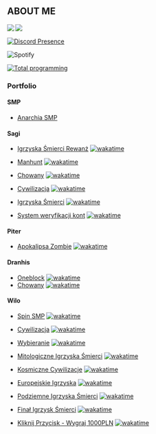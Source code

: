 ## **ABOUT ME**

<a href="https://github.com/anuraghazra/convoychat">
	<img align="left" src="https://github-readme-stats.vercel.app/api/top-langs/?username=CoronaCreeper&hide_title=true&theme=material-vue&bg_color=0C1116&text_color=fff&langs_count=3" />
</a>


<a href="https://github.com/anuraghazra/github-readme-stats">
	<img align="left" src="https://github-readme-stats.vercel.app/api?username=CoronaCreeper&hide_title=true&hide_rank=true&show_icons=true&include_all_commits=true&count_private=true&hide=contribs&bg_color=0C1116&text_color=fff&icon_color=3A90F6&theme=material-palenight" />
</a>
<br>

[![Discord Presence](https://lanyard-profile-readme.vercel.app/api/717337516830752788)](https://discord.com/users/717337516830752788)

![Spotify](https://spotify-recently-played-readme.vercel.app/api?user=eq3xa2vckc9rb1n5suwczd0us)

[![Total programming](https://wakatime.com/badge/user/c45fd555-1ec0-4ab5-85fc-a3a4389a1b5f.svg)](https://wakatime.com/@c45fd555-1ec0-4ab5-85fc-a3a4389a1b5f)

### Portfolio

#### SMP

- [Anarchia SMP](https://anarchiasmp.pl)

#### Sagi

- [Igrzyska Śmierci Rewanż](https://www.youtube.com/watch?v=WOcJJde6o3w) [![wakatime](https://wakatime.com/badge/user/c45fd555-1ec0-4ab5-85fc-a3a4389a1b5f/project/9fff7c7d-51bc-4ba4-a0e1-2ab294e1eb85.svg)](https://wakatime.com/badge/user/c45fd555-1ec0-4ab5-85fc-a3a4389a1b5f/project/9fff7c7d-51bc-4ba4-a0e1-2ab294e1eb85)

- [Manhunt](https://www.youtube.com/watch?v=ILS3RR4wSms) [![wakatime](https://wakatime.com/badge/user/c45fd555-1ec0-4ab5-85fc-a3a4389a1b5f/project/af370b86-41d8-4779-8c5f-dfac1d540fcb.svg)](https://wakatime.com/badge/user/c45fd555-1ec0-4ab5-85fc-a3a4389a1b5f/project/af370b86-41d8-4779-8c5f-dfac1d540fcb)

- [Chowany](https://www.youtube.com/watch?v=lcE1y9USVwo) [![wakatime](https://wakatime.com/badge/user/c45fd555-1ec0-4ab5-85fc-a3a4389a1b5f/project/b9d76735-5355-4321-91e6-905d7be93bcc.svg)](https://wakatime.com/badge/user/c45fd555-1ec0-4ab5-85fc-a3a4389a1b5f/project/b9d76735-5355-4321-91e6-905d7be93bcc)

- [Cywilizacja](https://www.youtube.com/watch?v=JR-_h8yGx88&) [![wakatime](https://wakatime.com/badge/user/c45fd555-1ec0-4ab5-85fc-a3a4389a1b5f/project/2b345060-a5be-4e13-88fa-aedd0daf759b.svg)](https://wakatime.com/badge/user/c45fd555-1ec0-4ab5-85fc-a3a4389a1b5f/project/2b345060-a5be-4e13-88fa-aedd0daf759b)

- [Igrzyska Śmierci](https://www.youtube.com/watch?v=5p8IYDgGrpI) [![wakatime](https://wakatime.com/badge/user/c45fd555-1ec0-4ab5-85fc-a3a4389a1b5f/project/f0fb03fe-f4c7-4eb9-ac56-ec5f42773b15.svg)](https://wakatime.com/badge/user/c45fd555-1ec0-4ab5-85fc-a3a4389a1b5f/project/f0fb03fe-f4c7-4eb9-ac56-ec5f42773b15)

- [System weryfikacji kont](https://www.youtube.com/@Sagi1) [![wakatime](https://wakatime.com/badge/user/c45fd555-1ec0-4ab5-85fc-a3a4389a1b5f/project/529eaa7e-ac8e-48ab-a67a-c62ddcaf9945.svg)](https://wakatime.com/badge/user/c45fd555-1ec0-4ab5-85fc-a3a4389a1b5f/project/529eaa7e-ac8e-48ab-a67a-c62ddcaf9945)

#### Piter

- [Apokalipsa Zombie](https://www.youtube.com/watch?v=i4XZ9MBmcKk) [![wakatime](https://wakatime.com/badge/user/c45fd555-1ec0-4ab5-85fc-a3a4389a1b5f/project/7c2b4111-3710-422c-a067-997e8de1154b.svg)](https://wakatime.com/badge/user/c45fd555-1ec0-4ab5-85fc-a3a4389a1b5f/project/7c2b4111-3710-422c-a067-997e8de1154b)

#### Dranhis

- [Oneblock](https://www.youtube.com/watch?v=5yRM-rVupCw) [![wakatime](https://wakatime.com/badge/user/c45fd555-1ec0-4ab5-85fc-a3a4389a1b5f/project/80f81716-f583-4bd5-afe1-e06a033ec15f.svg)](https://wakatime.com/badge/user/c45fd555-1ec0-4ab5-85fc-a3a4389a1b5f/project/80f81716-f583-4bd5-afe1-e06a033ec15f)
- [Chowany](https://www.youtube.com/watch?v=WtlYiRanc2s) [![wakatime](https://wakatime.com/badge/user/c45fd555-1ec0-4ab5-85fc-a3a4389a1b5f/project/3be55200-af70-4012-a54e-95273b76de87.svg)](https://wakatime.com/badge/user/c45fd555-1ec0-4ab5-85fc-a3a4389a1b5f/project/3be55200-af70-4012-a54e-95273b76de87)

#### Wilo

- [Spin SMP](https://www.youtube.com/watch?v=U5ibMihtRCY) [![wakatime](https://wakatime.com/badge/user/c45fd555-1ec0-4ab5-85fc-a3a4389a1b5f/project/c00a16fe-15d0-4c5c-8eed-a8b5ed8bad0a.svg)](https://wakatime.com/badge/user/c45fd555-1ec0-4ab5-85fc-a3a4389a1b5f/project/c00a16fe-15d0-4c5c-8eed-a8b5ed8bad0a)

- [Cywilizacja](https://www.youtube.com/watch?v=-41vUzSJG6E) [![wakatime](https://wakatime.com/badge/user/c45fd555-1ec0-4ab5-85fc-a3a4389a1b5f/project/acca93d1-123f-49f6-a5f8-6962c55663c1.svg)](https://wakatime.com/badge/user/c45fd555-1ec0-4ab5-85fc-a3a4389a1b5f/project/acca93d1-123f-49f6-a5f8-6962c55663c1)

- [Wybieranie](https://www.youtube.com/watch?v=010OY876Ebk) [![wakatime](https://wakatime.com/badge/user/c45fd555-1ec0-4ab5-85fc-a3a4389a1b5f/project/9e72a150-f8b9-4661-89ff-8bdd50e0b60b.svg)](https://wakatime.com/badge/user/c45fd555-1ec0-4ab5-85fc-a3a4389a1b5f/project/9e72a150-f8b9-4661-89ff-8bdd50e0b60b)

- [Mitologiczne Igrzyska Śmierci](https://www.youtube.com/watch?v=GV2eTZPR208) [![wakatime](https://wakatime.com/badge/user/c45fd555-1ec0-4ab5-85fc-a3a4389a1b5f/project/1bbbebfd-504f-41d3-858a-cac1cf317bec.svg)](https://wakatime.com/badge/user/c45fd555-1ec0-4ab5-85fc-a3a4389a1b5f/project/1bbbebfd-504f-41d3-858a-cac1cf317bec)

- [Kosmiczne Cywilizacje](https://www.youtube.com/watch?v=MSKbxtUDCmU&t=780s) [![wakatime](https://wakatime.com/badge/user/c45fd555-1ec0-4ab5-85fc-a3a4389a1b5f/project/a7e0de64-a44a-4149-9955-6d2233e5923f.svg)](https://wakatime.com/badge/user/c45fd555-1ec0-4ab5-85fc-a3a4389a1b5f/project/a7e0de64-a44a-4149-9955-6d2233e5923f)

- [Europejskie Igrzyska](https://www.youtube.com/watch?v=BsbBkCZgwTU) [![wakatime](https://wakatime.com/badge/user/c45fd555-1ec0-4ab5-85fc-a3a4389a1b5f/project/1bbbebfd-504f-41d3-858a-cac1cf317bec.svg)](https://wakatime.com/badge/user/c45fd555-1ec0-4ab5-85fc-a3a4389a1b5f/project/1bbbebfd-504f-41d3-858a-cac1cf317bec)
  
- [Podziemne Igrzyska Śmierci](https://youtu.be/iMbWXuybyKs) [![wakatime](https://wakatime.com/badge/user/c45fd555-1ec0-4ab5-85fc-a3a4389a1b5f/project/018dd818-6034-4196-a902-0ca4dd8bb79f.svg)](https://wakatime.com/badge/user/c45fd555-1ec0-4ab5-85fc-a3a4389a1b5f/project/018dd818-6034-4196-a902-0ca4dd8bb79f)

- [Finał Igrzysk Śmierci](https://www.youtube.com/watch?v=h0bEDw2qrHo) [![wakatime](https://wakatime.com/badge/user/c45fd555-1ec0-4ab5-85fc-a3a4389a1b5f/project/018e33bd-9204-4cd8-ab2b-51b9501ed6fd.svg)](https://wakatime.com/badge/user/c45fd555-1ec0-4ab5-85fc-a3a4389a1b5f/project/018e33bd-9204-4cd8-ab2b-51b9501ed6fd)
  
- [Kliknij Przycisk - Wygraj 1000PLN](https://www.youtube.com/watch?v=uM8spsKNZ88) [![wakatime](https://wakatime.com/badge/user/c45fd555-1ec0-4ab5-85fc-a3a4389a1b5f/project/1c9e7cf2-6bd2-46f9-9669-689d232404e3.svg)](https://wakatime.com/badge/user/c45fd555-1ec0-4ab5-85fc-a3a4389a1b5f/project/1c9e7cf2-6bd2-46f9-9669-689d232404e3)
